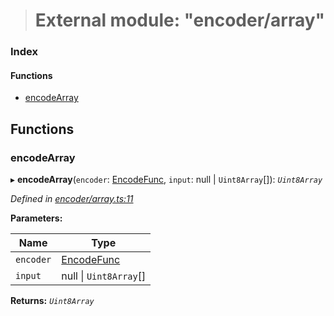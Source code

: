 > # External module: "encoder/array"

### Index

#### Functions

* [encodeArray](_encoder_array_.md#encodearray)

## Functions

###  encodeArray

▸ **encodeArray**(`encoder`: [EncodeFunc](_encoder_types_.md#encodefunc), `input`: null | `Uint8Array`[]): *`Uint8Array`*

*Defined in [encoder/array.ts:11](https://github.com/polkadot-js/common/blob/f13810d/packages/util-rlp/src/encoder/array.ts#L11)*

**Parameters:**

Name | Type |
------ | ------ |
`encoder` | [EncodeFunc](_encoder_types_.md#encodefunc) |
`input` | null \| `Uint8Array`[] |

**Returns:** *`Uint8Array`*